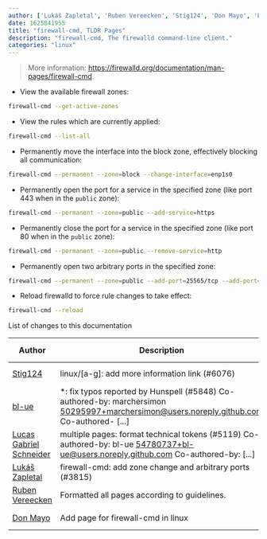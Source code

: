 ```yaml
---
author: ['Lukáš Zapletal', 'Ruben Vereecken', 'Stig124', 'Don Mayo', 'Lucas Gabriel Schneider', 'bl-ue']
date: 1625841955
title: "firewall-cmd, TLDR Pages"
description: "firewall-cmd, The firewalld command-line client."
categories: "linux"
---
```

> More information: <https://firewalld.org/documentation/man-pages/firewall-cmd>.

- View the available firewall zones:

```bash
firewall-cmd --get-active-zones
```

- View the rules which are currently applied:

```bash
firewall-cmd --list-all
```

- Permanently move the interface into the block zone, effectively blocking all communication:

```bash
firewall-cmd --permanent --zone=block --change-interface=enp1s0
```

- Permanently open the port for a service in the specified zone (like port 443 when in the `public` zone):

```bash
firewall-cmd --permanent --zone=public --add-service=https
```

- Permanently close the port for a service in the specified zone (like port 80 when in the `public` zone):

```bash
firewall-cmd --permanent --zone=public --remove-service=http
```

- Permanently open two arbitrary ports in the specified zone:

```bash
firewall-cmd --permanent --zone=public --add-port=25565/tcp --add-port=19132/udp
```

- Reload firewalld to force rule changes to take effect:

```bash
firewall-cmd --reload
```
List of changes to this documentation


Author | Description | ISO 8601 Date | GitHub link
------|-----|-----|-----
[Stig124](mailto:stigpro@outlook.fr) | linux/[a-g]: add more information link (#6076) | 2021-07-09T16:45:55 | [3697c62b5e5c](https://github.com/tldr-pages/tldr/commit/3697c62b5e5cd9bae7a99c591cb81d1ddcfbf792)
[bl-ue](mailto:54780737+bl-ue@users.noreply.github.com) | *: fix typos reported by Hunspell (#5848) Co-authored-by: marchersimon <50295997+marchersimon@users.noreply.github.com> Co-authored- [...] | 2021-05-20T22:13:41 | [8ebd171d6f00](https://github.com/tldr-pages/tldr/commit/8ebd171d6f001698709fefc02b1fd5cc9f3a99c4)
[Lucas Gabriel Schneider](mailto:casdpa@gmail.com) | multiple pages: format technical tokens (#5119) Co-authored-by: bl-ue <54780737+bl-ue@users.noreply.github.com> Co-authored-by: [...] | 2021-01-31T18:05:18 | [a5fe31bc47ae](https://github.com/tldr-pages/tldr/commit/a5fe31bc47aece3efa5e66b52b3cf384f27d5d72)
[Lukáš Zapletal](mailto:lzap@redhat.com) | firewall-cmd: add zone change and arbitrary ports (#3815) | 2020-03-03T18:21:21 | [c3eb93f17475](https://github.com/tldr-pages/tldr/commit/c3eb93f17475521fdb45698f419e90270d294f18)
[Ruben Vereecken](mailto:rubenvereecken@gmail.com) | Formatted all pages according to guidelines. | 2016-01-08T09:38:59 | [066582e8eab5](https://github.com/tldr-pages/tldr/commit/066582e8eab57bce9861cc8d379e158d61f1cc95)
[Don Mayo](mailto:don.mayo@oracle.com) | Add page for firewall-cmd in linux | 2015-01-12T16:45:34 | [bd28888d6535](https://github.com/tldr-pages/tldr/commit/bd28888d653549c5160978357341a2eb20afcbec)

